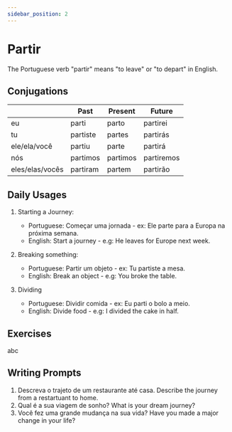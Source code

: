 ```yaml
---
sidebar_position: 2
---
```


# Partir

The Portuguese verb "partir" means "to leave" or "to depart" in English.

## Conjugations

|                 | Past     | Present  | Future     |
| --------------- | -------- | -------- | ---------- |
| eu              | parti    | parto    | partirei   |
| tu              | partiste | partes   | partirás   |
| ele/ela/você    | partiu   | parte    | partirá    |
| nós             | partimos | partimos | partiremos |
| eles/elas/vocês | partiram | partem   | partirão   |

## Daily Usages

1. Starting a Journey:

   - Portuguese: Começar uma jornada - ex: Ele parte para a Europa na próxima semana.
   - English: Start a journey - e.g: He leaves for Europe next week.

2. Breaking something:

   - Portuguese: Partir um objeto - ex: Tu partiste a mesa.
   - English: Break an object - e.g: You broke the table.

3. Dividing

   - Portuguese: Dividir comida - ex: Eu parti o bolo a meio.
   - English: Divide food - e.g: I divided the cake in half.

## Exercises

abc

## Writing Prompts

1. Descreva o trajeto de um restaurante até casa. Describe the journey from a restartuant to home.
2. Qual é a sua viagem de sonho? What is your dream journey?
3. Você fez uma grande mudança na sua vida? Have you made a major change in your life?
